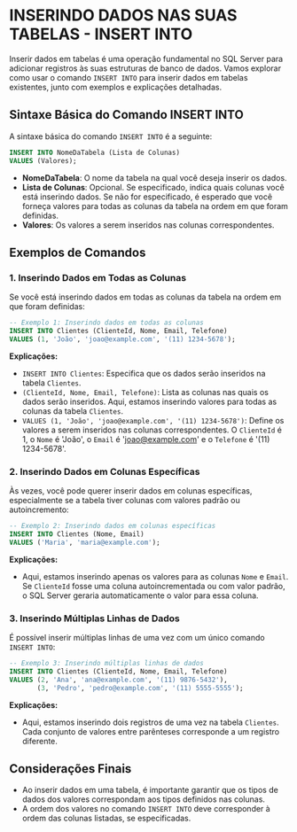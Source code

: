 # INSERINDO DADOS NAS SUAS TABELAS - INSERT INTO
Inserir dados em tabelas é uma operação fundamental no SQL Server para adicionar registros às suas estruturas de banco de dados. Vamos explorar como usar o comando `INSERT INTO` para inserir dados em tabelas existentes, junto com exemplos e explicações detalhadas.

## Sintaxe Básica do Comando INSERT INTO
A sintaxe básica do comando `INSERT INTO` é a seguinte:

```sql
INSERT INTO NomeDaTabela (Lista de Colunas)
VALUES (Valores);
```

- **NomeDaTabela**: O nome da tabela na qual você deseja inserir os dados.
- **Lista de Colunas**: Opcional. Se especificado, indica quais colunas você está inserindo dados. Se não for especificado, é esperado que você forneça valores para todas as colunas da tabela na ordem em que foram definidas.
- **Valores**: Os valores a serem inseridos nas colunas correspondentes.

## Exemplos de Comandos
### 1. Inserindo Dados em Todas as Colunas
Se você está inserindo dados em todas as colunas da tabela na ordem em que foram definidas:

```sql
-- Exemplo 1: Inserindo dados em todas as colunas
INSERT INTO Clientes (ClienteId, Nome, Email, Telefone)
VALUES (1, 'João', 'joao@example.com', '(11) 1234-5678');
```

**Explicações:**
- `INSERT INTO Clientes`: Especifica que os dados serão inseridos na tabela `Clientes`.
- `(ClienteId, Nome, Email, Telefone)`: Lista as colunas nas quais os dados serão inseridos. Aqui, estamos inserindo valores para todas as colunas da tabela `Clientes`.
- `VALUES (1, 'João', 'joao@example.com', '(11) 1234-5678')`: Define os valores a serem inseridos nas colunas correspondentes. O `ClienteId` é 1, o `Nome` é 'João', o `Email` é 'joao@example.com' e o `Telefone` é '(11) 1234-5678'.

### 2. Inserindo Dados em Colunas Específicas
Às vezes, você pode querer inserir dados em colunas específicas, especialmente se a tabela tiver colunas com valores padrão ou autoincremento:

```sql
-- Exemplo 2: Inserindo dados em colunas específicas
INSERT INTO Clientes (Nome, Email)
VALUES ('Maria', 'maria@example.com');
```

**Explicações:**
- Aqui, estamos inserindo apenas os valores para as colunas `Nome` e `Email`. Se `ClienteId` fosse uma coluna autoincrementada ou com valor padrão, o SQL Server geraria automaticamente o valor para essa coluna.

### 3. Inserindo Múltiplas Linhas de Dados
É possível inserir múltiplas linhas de uma vez com um único comando `INSERT INTO`:

```sql
-- Exemplo 3: Inserindo múltiplas linhas de dados
INSERT INTO Clientes (ClienteId, Nome, Email, Telefone)
VALUES (2, 'Ana', 'ana@example.com', '(11) 9876-5432'),
       (3, 'Pedro', 'pedro@example.com', '(11) 5555-5555');
```

**Explicações:**
- Aqui, estamos inserindo dois registros de uma vez na tabela `Clientes`. Cada conjunto de valores entre parênteses corresponde a um registro diferente.

## Considerações Finais
- Ao inserir dados em uma tabela, é importante garantir que os tipos de dados dos valores correspondam aos tipos definidos nas colunas.
- A ordem dos valores no comando `INSERT INTO` deve corresponder à ordem das colunas listadas, se especificadas.

